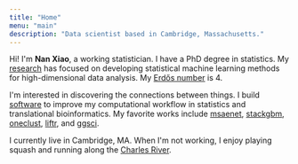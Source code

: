```yaml
---
title: "Home"
menu: "main"
description: "Data scientist based in Cambridge, Massachusetts."
---
```


Hi! I'm **Nan Xiao**, a working statistician.
I have a PhD degree in statistics.
My [research](https://nanx.me/papers/) has focused on developing statistical machine learning methods for high-dimensional data analysis.
My [Erdős number](https://mathscinet.ams.org/mathscinet/collaborationFiltered.html?group_target=189017&group_source=1129576) is 4.

I'm interested in discovering the connections between things.
I build [software](https://nanx.me/software/) to improve my computational workflow in statistics and translational bioinformatics.
My favorite works include [msaenet](https://nanx.me/msaenet/), [stackgbm](https://nanx.me/stackgbm/), [oneclust](https://nanx.me/oneclust/), [liftr](https://liftr.me/), and [ggsci](https://nanx.me/ggsci/).

I currently live in Cambridge, MA.
When I'm not working, I enjoy playing squash and running along the [Charles River](https://unsplash.com/photos/Npxns5Xj2YQ).
